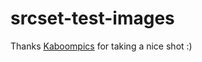# srcset-test-images

Thanks [Kaboompics](https://unsplash.com/@kaboompics) for taking a nice shot :)
